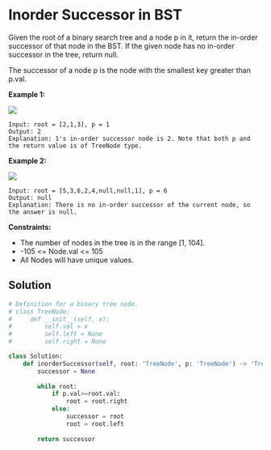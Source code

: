 <h1>Inorder Successor in BST</h1>

<p>
Given the root of a binary search tree and a node p in it, return the in-order successor of that node in the BST. If the given node has no in-order successor in the tree, return null.

The successor of a node p is the node with the smallest key greater than p.val.

<b>Example 1:</b>

<img src="https://assets.leetcode.com/uploads/2019/01/23/285_example_1.PNG">

    Input: root = [2,1,3], p = 1
    Output: 2
    Explanation: 1's in-order successor node is 2. Note that both p and the return value is of TreeNode type.

<b>Example 2:</b>

<img src="https://assets.leetcode.com/uploads/2019/01/23/285_example_2.PNG">

    Input: root = [5,3,6,2,4,null,null,1], p = 6
    Output: null
    Explanation: There is no in-order successor of the current node, so the answer is null.
 
<b>Constraints:</b>

- The number of nodes in the tree is in the range [1, 104].
- -105 <= Node.val <= 105
- All Nodes will have unique values.

<h2>Solution</h2>

```python
# Definition for a binary tree node.
# class TreeNode:
#     def __init__(self, x):
#         self.val = x
#         self.left = None
#         self.right = None

class Solution:
    def inorderSuccessor(self, root: 'TreeNode', p: 'TreeNode') -> 'TreeNode':
        successor = None
        
        while root:
            if p.val>=root.val:
                root = root.right
            else:
                successor = root
                root = root.left
                
        return successor
```
